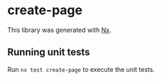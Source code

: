 # create-page

This library was generated with [Nx](https://nx.dev).

## Running unit tests

Run `nx test create-page` to execute the unit tests.
